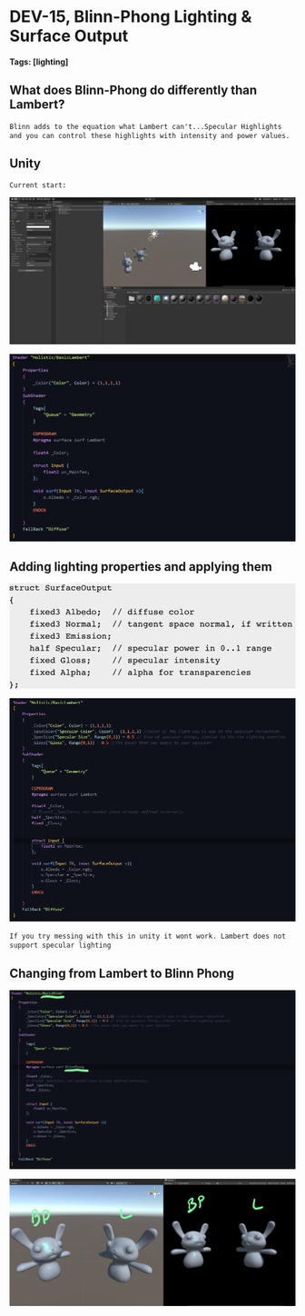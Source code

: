 # DEV-15, Blinn-Phong Lighting & Surface Output
#### Tags: [lighting]


## What does Blinn-Phong do differently than Lambert?
    Blinn adds to the equation what Lambert can't...Specular Highlights and you can control these highlights with intensity and power values.

## Unity

    Current start:

![](../images/DEV-15/DEV-15-A.png)

![](../images/DEV-15/DEV-15-B.png)


## Adding lighting properties and applying them

![](../images/DEV-15/DEV-15-C.png)

![](../images/DEV-15/DEV-15-D.png)

    If you try messing with this in unity it wont work. Lambert does not support specular lighting

## Changing from Lambert to Blinn Phong

![](../images/DEV-15/DEV-15-E.png)

![](../images/DEV-15/DEV-15-F.png)
